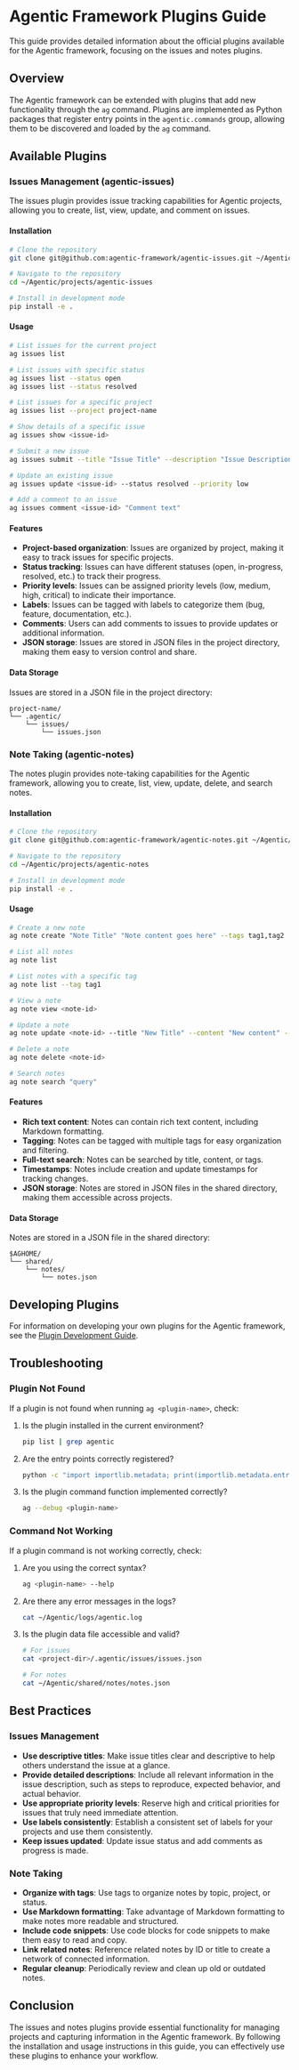 # Agentic Framework Plugins Guide

This guide provides detailed information about the official plugins available for the Agentic framework, focusing on the issues and notes plugins.

## Overview

The Agentic framework can be extended with plugins that add new functionality through the `ag` command. Plugins are implemented as Python packages that register entry points in the `agentic.commands` group, allowing them to be discovered and loaded by the `ag` command.

## Available Plugins

### Issues Management (agentic-issues)

The issues plugin provides issue tracking capabilities for Agentic projects, allowing you to create, list, view, update, and comment on issues.

#### Installation

```bash
# Clone the repository
git clone git@github.com:agentic-framework/agentic-issues.git ~/Agentic/projects/agentic-issues

# Navigate to the repository
cd ~/Agentic/projects/agentic-issues

# Install in development mode
pip install -e .
```

#### Usage

```bash
# List issues for the current project
ag issues list

# List issues with specific status
ag issues list --status open
ag issues list --status resolved

# List issues for a specific project
ag issues list --project project-name

# Show details of a specific issue
ag issues show <issue-id>

# Submit a new issue
ag issues submit --title "Issue Title" --description "Issue Description" --priority medium --labels bug,feature

# Update an existing issue
ag issues update <issue-id> --status resolved --priority low

# Add a comment to an issue
ag issues comment <issue-id> "Comment text"
```

#### Features

- **Project-based organization**: Issues are organized by project, making it easy to track issues for specific projects.
- **Status tracking**: Issues can have different statuses (open, in-progress, resolved, etc.) to track their progress.
- **Priority levels**: Issues can be assigned priority levels (low, medium, high, critical) to indicate their importance.
- **Labels**: Issues can be tagged with labels to categorize them (bug, feature, documentation, etc.).
- **Comments**: Users can add comments to issues to provide updates or additional information.
- **JSON storage**: Issues are stored in JSON files in the project directory, making them easy to version control and share.

#### Data Storage

Issues are stored in a JSON file in the project directory:

```
project-name/
└── .agentic/
    └── issues/
        └── issues.json
```

### Note Taking (agentic-notes)

The notes plugin provides note-taking capabilities for the Agentic framework, allowing you to create, list, view, update, delete, and search notes.

#### Installation

```bash
# Clone the repository
git clone git@github.com:agentic-framework/agentic-notes.git ~/Agentic/projects/agentic-notes

# Navigate to the repository
cd ~/Agentic/projects/agentic-notes

# Install in development mode
pip install -e .
```

#### Usage

```bash
# Create a new note
ag note create "Note Title" "Note content goes here" --tags tag1,tag2

# List all notes
ag note list

# List notes with a specific tag
ag note list --tag tag1

# View a note
ag note view <note-id>

# Update a note
ag note update <note-id> --title "New Title" --content "New content" --tags tag1,tag3

# Delete a note
ag note delete <note-id>

# Search notes
ag note search "query"
```

#### Features

- **Rich text content**: Notes can contain rich text content, including Markdown formatting.
- **Tagging**: Notes can be tagged with multiple tags for easy organization and filtering.
- **Full-text search**: Notes can be searched by title, content, or tags.
- **Timestamps**: Notes include creation and update timestamps for tracking changes.
- **JSON storage**: Notes are stored in JSON files in the shared directory, making them accessible across projects.

#### Data Storage

Notes are stored in a JSON file in the shared directory:

```
$AGHOME/
└── shared/
    └── notes/
        └── notes.json
```

## Developing Plugins

For information on developing your own plugins for the Agentic framework, see the [Plugin Development Guide](PLUGIN_DEVELOPMENT.md).

## Troubleshooting

### Plugin Not Found

If a plugin is not found when running `ag <plugin-name>`, check:

1. Is the plugin installed in the current environment?
   ```bash
   pip list | grep agentic
   ```

2. Are the entry points correctly registered?
   ```bash
   python -c "import importlib.metadata; print(importlib.metadata.entry_points(group='agentic.commands'))"
   ```

3. Is the plugin command function implemented correctly?
   ```bash
   ag --debug <plugin-name>
   ```

### Command Not Working

If a plugin command is not working correctly, check:

1. Are you using the correct syntax?
   ```bash
   ag <plugin-name> --help
   ```

2. Are there any error messages in the logs?
   ```bash
   cat ~/Agentic/logs/agentic.log
   ```

3. Is the plugin data file accessible and valid?
   ```bash
   # For issues
   cat <project-dir>/.agentic/issues/issues.json
   
   # For notes
   cat ~/Agentic/shared/notes/notes.json
   ```

## Best Practices

### Issues Management

- **Use descriptive titles**: Make issue titles clear and descriptive to help others understand the issue at a glance.
- **Provide detailed descriptions**: Include all relevant information in the issue description, such as steps to reproduce, expected behavior, and actual behavior.
- **Use appropriate priority levels**: Reserve high and critical priorities for issues that truly need immediate attention.
- **Use labels consistently**: Establish a consistent set of labels for your projects and use them consistently.
- **Keep issues updated**: Update issue status and add comments as progress is made.

### Note Taking

- **Organize with tags**: Use tags to organize notes by topic, project, or status.
- **Use Markdown formatting**: Take advantage of Markdown formatting to make notes more readable and structured.
- **Include code snippets**: Use code blocks for code snippets to make them easy to read and copy.
- **Link related notes**: Reference related notes by ID or title to create a network of connected information.
- **Regular cleanup**: Periodically review and clean up old or outdated notes.

## Conclusion

The issues and notes plugins provide essential functionality for managing projects and capturing information in the Agentic framework. By following the installation and usage instructions in this guide, you can effectively use these plugins to enhance your workflow.
